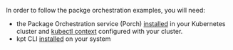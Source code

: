 In order to follow the packge orchestration examples, you will need:

* the Package Orchestration service (Porch)
  [installed](https://kpt.dev/guides/porch-installation) in your Kubernetes
  cluster and [kubectl context][kubeconfig] configured with your cluster.
* kpt CLI [installed](/installation/) on your system

[kubeconfig]: https://kubernetes.io/docs/concepts/configuration/organize-cluster-access-kubeconfig/

